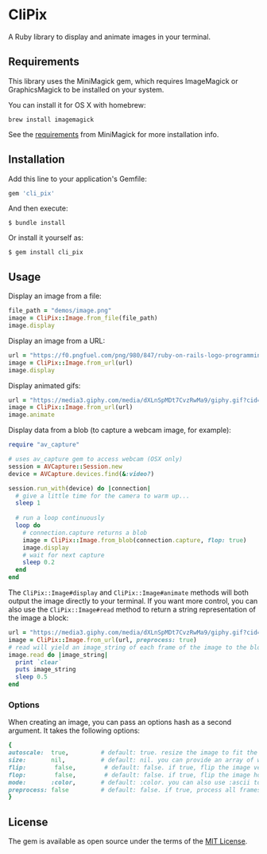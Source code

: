 # CliPix

A Ruby library to display and animate images in your terminal.

## Requirements

This library uses the MiniMagick gem, which requires ImageMagick or GraphicsMagick to be installed on your system.

You can install it for OS X with homebrew:

```
brew install imagemagick
```

See the [requirements](https://github.com/minimagick/minimagick#requirements) from MiniMagick for more installation info.

## Installation

Add this line to your application's Gemfile:

```rb
gem 'cli_pix'
```

And then execute:

    $ bundle install

Or install it yourself as:

    $ gem install cli_pix

## Usage

Display an image from a file:

```rb
file_path = "demos/image.png"
image = CliPix::Image.from_file(file_path)
image.display
```

Display an image from a URL:

```rb
url = "https://f0.pngfuel.com/png/980/847/ruby-on-rails-logo-programming-language-rubygems-ruby-png-clip-art.png"
image = CliPix::Image.from_url(url)
image.display
```

Display animated gifs:

```rb
url = "https://media3.giphy.com/media/dXLnSpMDt7CvzRwMa9/giphy.gif?cid=ecf05e47nkii9rn5xq6uc0tsoyc53rowe8zjnwrcydkfbw6w&rid=giphy.gif"
image = CliPix::Image.from_url(url)
image.animate
```

Display data from a blob (to capture a webcam image, for example):

```rb
require "av_capture"

# uses av_capture gem to access webcam (OSX only)
session = AVCapture::Session.new
device = AVCapture.devices.find(&:video?)

session.run_with(device) do |connection|
  # give a little time for the camera to warm up...
  sleep 1
  
  # run a loop continuously
  loop do
    # connection.capture returns a blob
    image = CliPix::Image.from_blob(connection.capture, flop: true)
    image.display
    # wait for next capture
    sleep 0.2
  end
end
```

The `CliPix::Image#display` and `CliPix::Image#animate` methods will both output the image directly to your terminal. If you want more control, you can also use the `CliPix::Image#read` method to return a string representation of the image a block:

```rb
url = "https://media3.giphy.com/media/dXLnSpMDt7CvzRwMa9/giphy.gif?cid=ecf05e47nkii9rn5xq6uc0tsoyc53rowe8zjnwrcydkfbw6w&rid=giphy.gif"
image = CliPix::Image.from_url(url, preprocess: true)
# read will yield an image_string of each frame of the image to the block
image.read do |image_string|
  print `clear`
  puts image_string
  sleep 0.5
end
```

### Options

When creating an image, you can pass an options hash as a second argument. It takes the following options:

```rb
{
autoscale:  true,         # default: true. resize the image to fit the console window.
size:       nil,          # default: nil. you can provide an array of width and height [50, 30] or a string "50x30" to resize the image
flip:        false,        # default: false. if true, flip the image vertically
flop:        false,        # default: false. if true, flip the image horizontally
mode:       :color,       # default: :color. you can also use :ascii to display the image in ASCII mode.
preprocess: false         # default: false. if true, process all frames of the image before displaying. useful for animated gifs.
}
```

## License

The gem is available as open source under the terms of the [MIT License](https://opensource.org/licenses/MIT).

